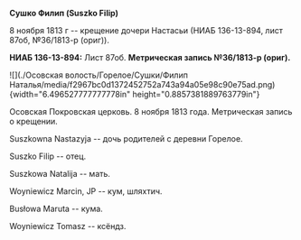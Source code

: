 **Сушко Филип (Suszko Filip)**

8 ноября 1813 г -- крещение дочери Настасьи (НИАБ 136-13-894, лист 87об,
№36/1813-р (ориг)).

**НИАБ 136-13-894:** Лист 87об. **Метрическая запись №36/1813-р
(ориг).**

![](./Осовская волость/Горелое/Сушки/Филип Наталья/media/f2967bc0d1372452752a743a94a05e98c90e75ad.png){width="6.496527777777778in"
height="0.8857381889763779in"}

Осовская Покровская церковь. 8 ноября 1813 года. Метрическая запись о
крещении.

Suszkowna Nastazyja -- дочь родителей с деревни Горелое.

Suszko Filip -- отец.

Suszkowa Natalija -- мать.

Woyniewicz Marcin, JP -- кум, шляхтич.

Busłowa Maruta -- кума.

Woyniewicz Tomasz -- ксёндз.
